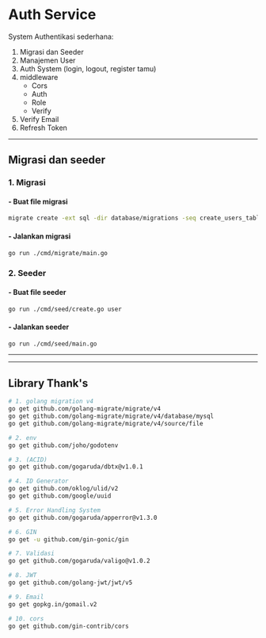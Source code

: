 # Auth Service
System Authentikasi sederhana:
1. Migrasi dan Seeder
2. Manajemen User
3. Auth System (login, logout, register tamu) 
4. middleware
    - Cors
    - Auth
    - Role
    - Verify
5. Verify Email
6. Refresh Token

---
## Migrasi dan seeder
### 1. Migrasi
#### - Buat file migrasi
```bash
migrate create -ext sql -dir database/migrations -seq create_users_table
```
#### - Jalankan migrasi
```bash
go run ./cmd/migrate/main.go
```
### 2. Seeder
#### - Buat file seeder
```bash
go run ./cmd/seed/create.go user
```
#### - Jalankan seeder
```bash
go run ./cmd/seed/main.go
```
---

---
## Library Thank's
```bash
# 1. golang migration v4
go get github.com/golang-migrate/migrate/v4
go get github.com/golang-migrate/migrate/v4/database/mysql
go get github.com/golang-migrate/migrate/v4/source/file

# 2. env
go get github.com/joho/godotenv

# 3. (ACID)
go get github.com/gogaruda/dbtx@v1.0.1

# 4. ID Generator
go get github.com/oklog/ulid/v2
go get github.com/google/uuid

# 5. Error Handling System
go get github.com/gogaruda/apperror@v1.3.0

# 6. GIN
go get -u github.com/gin-gonic/gin

# 7. Validasi
go get github.com/gogaruda/valigo@v1.0.2

# 8. JWT
go get github.com/golang-jwt/jwt/v5

# 9. Email
go get gopkg.in/gomail.v2

# 10. cors
go get github.com/gin-contrib/cors
```
